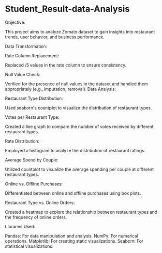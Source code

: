 # Student_Result-data-Analysis
Objective:

This project aims to analyze Zomato dataset to gain insights into restaurant trends, user behavior, and business performance.

Data Transformation:

Rate Column Replacement:

Replaced /5 values in the rate column  to ensure consistency.

Null Value Check:

Verified for the presence of null values in the dataset and handled them appropriately (e.g., imputation, removal).
Data Analysis:

Restaurant Type Distribution:

Used seaborn's countplot to visualize the distribution of restaurant types.

Votes per Restaurant Type:

Created a line graph to compare the number of votes received by different restaurant types.

Rate Distribution:

Employed a histogram to analyze the distribution of restaurant ratings.

Average Spend by Couple:

Utilized countplot to visualize the average spending per couple at different restaurant types.

Online vs. Offline Purchases:

Differentiated between online and offline purchases using box plots.

Restaurant Type vs. Online Orders:

Created a heatmap to explore the relationship between restaurant types and the frequency of online orders.

Libraries Used:

Pandas: For data manipulation and analysis.
NumPy: For numerical operations.
Matplotlib: For creating static visualizations.
Seaborn: For statistical visualizations.
